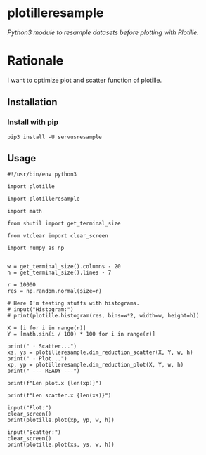 # plotilleresample
*Python3 module to resample datasets before plotting with Plotille.*

# Rationale
I want to optimize plot and scatter function of plotille.

## Installation
### Install with pip
```
pip3 install -U servusresample
```

## Usage
```
#!/usr/bin/env python3

import plotille

import plotilleresample

import math

from shutil import get_terminal_size

from vtclear import clear_screen

import numpy as np


w = get_terminal_size().columns - 20
h = get_terminal_size().lines - 7

r = 10000
res = np.random.normal(size=r)

# Here I'm testing stuffs with histograms.
# input("Histogram:")
# print(plotille.histogram(res, bins=w*2, width=w, height=h))

X = [i for i in range(r)]
Y = [math.sin(i / 100) * 100 for i in range(r)]

print(" · Scatter...")
xs, ys = plotilleresample.dim_reduction_scatter(X, Y, w, h)
print(" · Plot...")
xp, yp = plotilleresample.dim_reduction_plot(X, Y, w, h)
print(" --- READY ---")

print(f"Len plot.x {len(xp)}")

print(f"Len scatter.x {len(xs)}")

input("Plot:")
clear_screen()
print(plotille.plot(xp, yp, w, h))

input("Scatter:")
clear_screen()
print(plotille.plot(xs, ys, w, h))
```
